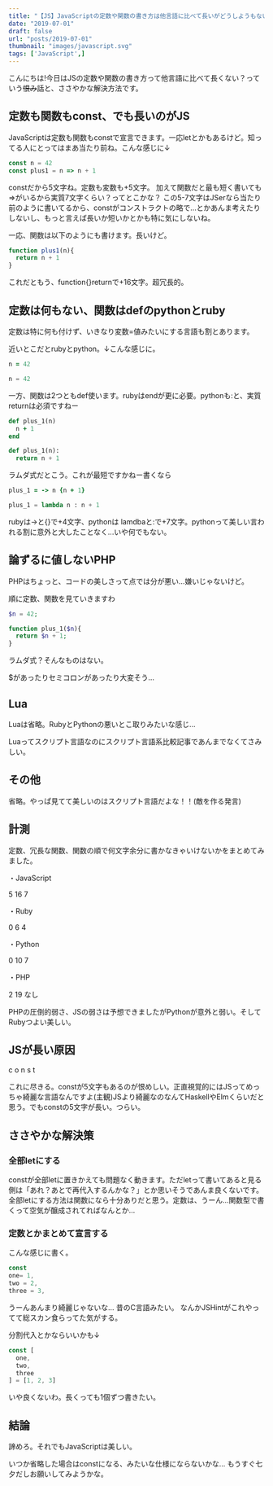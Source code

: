 ```yaml
---
title: "【JS】JavaScriptの定数や関数の書き方は他言語に比べて長いがどうしようもない"
date: "2019-07-01"
draft: false
url: "posts/2019-07-01"
thumbnail: "images/javascript.svg"
tags: ['JavaScript',]
---
```


こんにちは!今日はJSの定数や関数の書き方って他言語に比べて長くない？っていう~~恨み~~話と、ささやかな解決方法です。


## 定数も関数もconst、でも長いのがJS
JavaScriptは定数も関数もconstで宣言できます。一応letとかもあるけど。知ってる人にとってはまあ当たり前ね。こんな感じに↓

```javascript
const n = 42
const plus1 = n => n + 1
```

constだから5文字ね。定数も変数も+5文字。
加えて関数だと最も短く書いても=>がいるから実質7文字くらい？ってとこかな？
この5-7文字はJSerなら当たり前のように書いてるから、constがコンストラクトの略で...とかあんま考えたりしないし、もっと言えば長いか短いかとかも特に気にしないね。

一応、関数は以下のようにも書けます。長いけど。

```javascript
function plus1(n){
  return n + 1
}
```
これだともう、function{}returnで+16文字。超冗長的。

## 定数は何もない、関数はdefのpythonとruby
定数は特に何も付けず、いきなり変数=値みたいにする言語も割とあります。

近いとこだとrubyとpython。↓こんな感じに。

```ruby
n = 42
```
```python
n = 42
```
一方、関数は2つともdef使います。rubyはendが更に必要。pythonも:と、実質returnは必須ですねー
```ruby
def plus_1(n)
  n + 1
end
```
```python
def plus_1(n):
  return n + 1
```
ラムダ式だとこう。これが最短ですかねー書くなら
```ruby
plus_1 = -> n {n + 1}
```
```python
plus_1 = lambda n : n + 1
```

rubyは->と{}で+4文字、pythonは lamdbaと:で+7文字。pythonって美しい言われる割に意外と大したことなく...いや何でもない。

## 論ずるに値しないPHP
PHPはちょっと、コードの美しさって点では分が悪い...嫌いじゃないけど。

順に定数、関数を見ていきますわ

```php
$n = 42;

function plus_1($n){
  return $n + 1;
}
```
ラムダ式？そんなものはない。

$があったりセミコロンがあったり大変そう...

## Lua
Luaは省略。RubyとPythonの悪いとこ取りみたいな感じ...

Luaってスクリプト言語なのにスクリプト言語系比較記事であんまでなくてさみしい。

## その他
省略。やっぱ見てて美しいのはスクリプト言語だよな！！(敵を作る発言)

## 計測
定数、冗長な関数、関数の順で何文字余分に書かなきゃいけないかをまとめてみました。

・JavaScript

5 16 7

・Ruby

0 6 4

・Python

0 10 7

・PHP

2 19 なし

PHPの圧倒的弱さ、JSの弱さは予想できましたがPythonが意外と弱い。そしてRubyつよい美しい。

## JSが長い原因
c o n s t

これに尽きる。constが5文字もあるのが恨めしい。正直視覚的にはJSってめっちゃ綺麗な言語なんですよ(主観)JSより綺麗なのなんてHaskellやElmくらいだと思う。でもconstの5文字が長い。つらい。

## ささやかな解決策

### 全部letにする
constが全部letに置きかえても問題なく動きます。ただletって書いてあると見る側は「あれ？あとで再代入するんかな？」とか思いそうであんま良くないです。全部letにする方法は関数になら十分ありだと思う。定数は、うーん...関数型で書くって空気が醸成されてればなんとか...

### 定数とかまとめて宣言する
こんな感じに書く。
```javascript
const
one= 1,
two = 2,
three = 3,
```
うーんあんまり綺麗じゃないな... 昔のC言語みたい。
なんかJSHintがこれやってて総スカン食らってた気がする。

分割代入とかならいいかも↓
```javascript
const [
  one,
  two,
  three
] = [1, 2, 3]
```
いや良くないわ。長くっても1個ずつ書きたい。

## 結論
諦めろ。それでもJavaScriptは美しい。

いつか省略した場合はconstになる、みたいな仕様にならないかな...
もうすぐ七夕だしお願いしてみようかな。